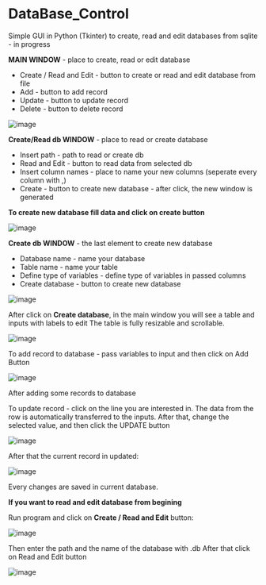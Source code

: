 # DataBase_Control
Simple GUI in Python (Tkinter) to create, read and edit databases from sqlite - in progress

**MAIN WINDOW** - place to create, read or edit database
* Create / Read and Edit - button to create or read and edit database from file
* Add - button to add record 
* Update - button to update record
* Delete - button to delete record

![image](https://user-images.githubusercontent.com/99027230/190415189-d1190897-a79a-4626-814b-e4c240e82140.png)

**Create/Read db WINDOW** - place to read or create database
* Insert path - path to read or create db
* Read and Edit - button to read data from selected db
* Insert column names - place to name your new columns (seperate every column with ,)
* Create - button to create new database - after click, the new window is generated

**To create new database fill data and click on create button**

![image](https://user-images.githubusercontent.com/99027230/190418631-7cc2bd6a-46d4-4959-8874-f3084d55c7d6.png)

**Create db WINDOW** - the last element to create new database
* Database name - name your database
* Table name - name your table
* Define type of variables - define type of variables in passed columns
* Create database - button to create new database

![image](https://user-images.githubusercontent.com/99027230/190420174-ad0843e6-5cc0-4ba3-9751-5393547fa424.png)

After click on **Create database**, in the main window you will see a table and inputs with labels to edit
The table is fully resizable and scrollable.

![image](https://user-images.githubusercontent.com/99027230/190420725-bf972ba4-bae1-4f60-b1b1-62e6c2644266.png)

To add record to database - pass variables to input and then click on Add Button

![image](https://user-images.githubusercontent.com/99027230/190421907-5aeafb43-26ce-4a1e-82fe-b657045bf2fa.png)

After adding some records to database

To update record - click on the line you are interested in. The data from the row is automatically transferred to the inputs. After that, change the selected value, and then click the UPDATE button 

![image](https://user-images.githubusercontent.com/99027230/190424579-393e09cb-3900-4d43-bfc4-b707ab2196c2.png)

After that the current record in updated: 

![image](https://user-images.githubusercontent.com/99027230/190424957-39342123-506f-4647-97de-8bf949e24c94.png)

Every changes are saved in current database. 

**If you want to read and edit database from begining** 

Run program and click on **Create / Read and Edit** button: 

![image](https://user-images.githubusercontent.com/99027230/190426851-6719d792-65b8-4139-87b0-b67d34bc7122.png)

Then enter the path and the name of the database with .db
After that click on Read and Edit button

![image](https://user-images.githubusercontent.com/99027230/190425256-c79ed77e-4f46-4416-bf5a-96bffb620e0d.png)


